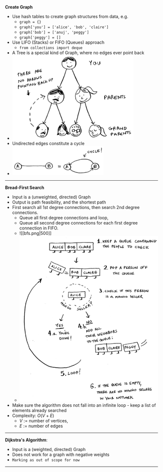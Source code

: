 **Create Graph**
- Use hash tables to create graph structures from data, e.g.
	- `graph = {}`
	- `graph['you'] = ['alice', 'bob', 'claire']`
	- `graph['bob'] = ['anuj', 'peggy']`
	- `graph['peggy'] = []`
- Use LIFO (Stacks) or FIFO (Queues) approach
	- `from collections import deque`
- A Tree is a special kind of Graph, where no edges ever point back
- <img src="imgs/trees.png" width=400>
- Undirected edges constitute a cycle
- <img src="imgs/cycle.png" width=300>

---

**Bread-First Search**
- Input is a (unweighted, directed) Graph
- Output is path feasibility, and the shortest path
- First search all 1st degree connections, then search 2nd degree connections. 
	- Queue all first degree connections and loop, 
	- Queue all second degree connections for each first degree connection in FIFO. 
	- ![[bfs.png|500]]
	- <img src="imgs/bfs.png" width=500>
- Make sure the algorithm does not fall into an infinite loop - keep a list of elements already searched
- Complexity: $O(V+E)$
	- $V$ := number of vertices, 
	- $E$ := number of edges


---

**Dijkstra's Algorithm**:
- Input is a (weighted, directed) Graph
- Does not work for a graph with negative weights
- `Marking as out of scope for now` 

---